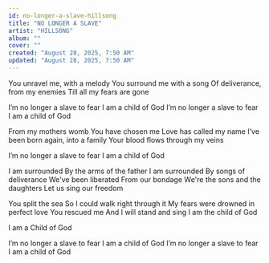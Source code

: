 ```yaml
---
id: no-longer-a-slave-hillsong
title: "NO LONGER A SLAVE"
artist: "HILLSONG"
album: ""
cover: ""
created: "August 28, 2025, 7:50 AM"
updated: "August 28, 2025, 7:50 AM"
---
```


You unravel me, with a melody
You surround me with a song
Of deliverance, from my enemies
Till all my fears are gone


I’m no longer a slave to fear
I am a child of God
I’m no longer a slave to fear
I am a child of God


From my mothers womb
You have chosen me
Love has called my name
I’ve been born again, into a family
Your blood flows through my veins


I’m no longer a slave to fear
I am a child of God


I am surrounded
By the arms of the father
I am surrounded
By songs of deliverance
We've been liberated
From our bondage
We're the sons and the daughters
Let us sing our freedom


You split the sea
So I could walk right through it
My fears were drowned in perfect love
You rescued me
And I will stand and sing
I am the child of God


I am a Child of God

I’m no longer a slave to fear
I am a child of God
I’m no longer a slave to fear
I am a child of God